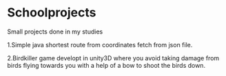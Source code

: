 # Schoolprojects
Small projects done in my studies

1.Simple java shortest route from coordinates fetch from json file.

2.Birdkiller game developt in unity3D where you avoid taking damage from birds flying towards you with a help of a bow to shoot the birds down.
